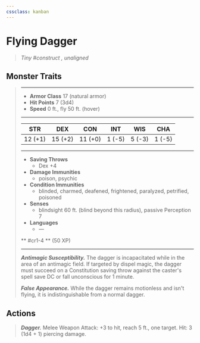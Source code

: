 ```yaml
---
cssclass: kanban
---
```


# Flying Dagger
>*Tiny #construct , unaligned*
## Monster Traits
>___
>- **Armor Class** 17 (natural armor)
>- **Hit Points** 7 (3d4)
>- **Speed** 0 ft., fly 50 ft. (hover)
>___
>|STR|DEX|CON|INT|WIS|CHA|
>|:---:|:---:|:---:|:---:|:---:|:---:|
>|12 (+1)|15 (+2)|11 (+0)|1 (-5)|5 (-3)|1 (-5)|
>___
>- **Saving Throws**
>	 - Dex +4
>- **Damage Immunities**
>	 - poison, psychic
>- **Condition Immunities**
>	 - blinded, charmed, deafened, frightened, paralyzed, petrified, poisoned
>- **Senses**
>	 - blindsight 60 ft. (blind beyond this radius), passive Perception 7
>- **Languages**
>	 - —
>
> ** #cr1-4 ** (50 XP)
>___
>***Antimagic Susceptibility.*** The dagger is incapacitated while in the area of an antimagic field. If targeted by dispel magic, the dagger must succeed on a Constitution saving throw against the caster's spell save DC or fall unconscious for 1 minute.  
>
>***False Appearance.*** While the dagger remains motionless and isn't flying, it is indistinguishable from a normal dagger.  
>
## Actions
>***Dagger.*** Melee Weapon Attack: +3 to hit, reach 5 ft., one target. Hit: 3 (1d4 + 1) piercing damage.